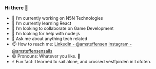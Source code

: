### Hi there 👋

- 🔭 I’m currently working on N5N Technologies
- 🌱 I’m currently learning React
- 👯 I’m looking to collaborate on Game Development
- 🤔 I’m looking for help with node js
- 💬 Ask me about anything tech related
- 📫 How to reach me: [LinkedIn - @amsteffensen](https://www.linkedin.com/in/amsteffensen/) [Instagram - @amsteffensensails](https://www.instagram.com/amsteffensensails/)
- 😄 Pronouns: Whatever you like. 🦄 
- ⚡ Fun fact: I learned to sail alone, and crossed vestfjorden in Lofoten. 
